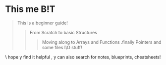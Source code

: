 # This me B!T

>This is a beginner guide!
 >>From Scratch to basic Structures 
 >>>Moving along to Arrays and Functions
 .finally Pointers and some files I\O stuff!

\ hope y find it helpful
\, y can also search for notes, blueprints, cheatsheets!
